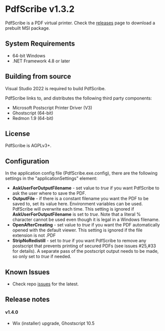 # PdfScribe v1.3.2

PdfScribe is a PDF virtual printer. Check the [releases](https://github.com/stchan/PdfScribe/releases) page to download a prebuilt MSI package.

## System Requirements

* 64-bit Windows
* .NET Framework 4.8 or later

## Building from source

Visual Studio 2022 is required to build PdfScribe.

PdfScribe links to, and distributes the following third party components:

* Microsoft Postscript Printer Driver (V3)
* Ghostscript (64-bit)
* Redmon 1.9 (64-bit)

## License

PdfScribe is AGPLv3+.


## Configuration
 
In the application config file (PdfScribe.exe.config), there are the following settings in the "applicationSettings" element:

* ****AskUserForOutputFilename**** - set value to *true* if you want PdfScribe to ask the user where to save the PDF.
* ****OutputFile**** - if there is a constant filename you want the PDF to be saved to, set its value here. Environment variables can be used. PdfScribe will overwrite each time. This setting is ignored if  **AskUserForOutputFilename** is set to *true*. Note that a literal % character cannot be used even though it is legal in a Windows filename.
* ****OpenAfterCreating**** - set value to *true* if you want the PDF automatically opened with the default viewer. This setting is ignored if the file extension is not .PDF
* ****StripNoRedistill**** - set to *true* if you want PdfScribe to remove any postscript that prevents printing of secured PDFs (see issues #25,#33 for details). A separate pass of the postscript output needs to be made, so only set to *true* if needed.

## Known Issues
* Check repo [issues](https://github.com/stchan/PdfScribe/issues) for the latest.

## Release notes
#### v1.4.0
* Wix (installer) upgrade, Ghostscript 10.5
